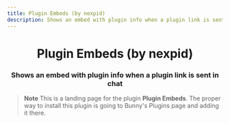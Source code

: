 ```yaml
---
title: Plugin Embeds (by nexpid)
description: Shows an embed with plugin info when a plugin link is sent in chat
---
```


<!--
    * This file was autogenerated, do not modify it directly
    * https://github.com/nexpid/BunnyPlugins/tree/dev/scripts/build/modules/workers/plugins.ts
-->

<div align="center">
<h1>Plugin Embeds (by nexpid)</h1>
<h3>Shows an embed with plugin info when a plugin link is sent in chat</h3>
</div>

> **Note**
> This is a landing page for the plugin **Plugin Embeds**. The proper way to install this plugin is going to Bunny's Plugins page and adding it there.
